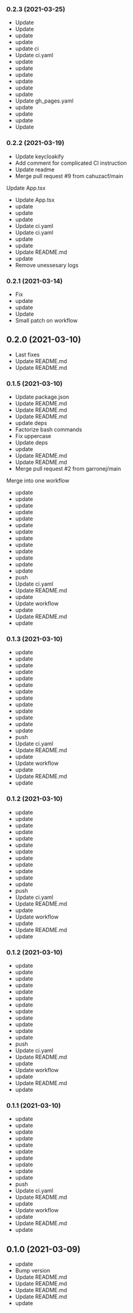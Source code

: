 ### **0.2.3** (2021-03-25)  
  
- Update  
- Update  
- update  
- update  
- update ci  
- Update ci.yaml  
- update  
- update  
- update  
- update  
- update  
- update  
- Update gh_pages.yaml  
- update  
- update  
- update  
- Update    
  
### **0.2.2** (2021-03-19)  
  
- Update keycloakify  
- Add comment for complicated CI instruction  
- Update readme  
- Merge pull request #9 from cahuzacf/main

Update App.tsx  
- Update App.tsx  
- update  
- update  
- update  
- Update ci.yaml  
- Update ci.yaml  
- update  
- update  
- Update README.md  
- update  
- Remove unessesary logs    
  
### **0.2.1** (2021-03-14)  
  
- Fix  
- update  
- update  
- Update  
- Small patch on  workflow    
  
## **0.2.0** (2021-03-10)  
  
- Last fixes  
- Update README.md  
- Update README.md    
  
### **0.1.5** (2021-03-10)  
  
- Update package.json  
- Update README.md  
- Update README.md  
- Update README.md  
- update deps  
- Factorize bash commands  
- Fix uppercase  
- Update deps  
- update  
- Update README.md  
- Update README.md  
- Merge pull request #2 from garronej/main

Merge into one workflow  
- update  
- update  
- update  
- update  
- update  
- update  
- update  
- update  
- update  
- update  
- update  
- update  
- update  
- push  
- Update ci.yaml  
- Update README.md  
- update  
- Update workflow  
- update  
- Update README.md  
- update    
  
### **0.1.3** (2021-03-10)  
  
- update  
- update  
- update  
- update  
- update  
- update  
- update  
- update  
- update  
- update  
- update  
- update  
- update  
- push  
- Update ci.yaml  
- Update README.md  
- update  
- Update workflow  
- update  
- Update README.md  
- update    
  
### **0.1.2** (2021-03-10)  
  
- update  
- update  
- update  
- update  
- update  
- update  
- update  
- update  
- update  
- update  
- update  
- update  
- push  
- Update ci.yaml  
- Update README.md  
- update  
- Update workflow  
- update  
- Update README.md  
- update    
  
### **0.1.2** (2021-03-10)  
  
- update  
- update  
- update  
- update  
- update  
- update  
- update  
- update  
- update  
- update  
- update  
- update  
- push  
- Update ci.yaml  
- Update README.md  
- update  
- Update workflow  
- update  
- Update README.md  
- update    
  
### **0.1.1** (2021-03-10)  
  
- update  
- update  
- update  
- update  
- update  
- update  
- update  
- update  
- update  
- update  
- push  
- Update ci.yaml  
- Update README.md  
- update  
- Update workflow  
- update  
- Update README.md  
- update    
  
## **0.1.0** (2021-03-09)  
  
- update  
- Bump version  
- Update README.md  
- Update README.md  
- Update README.md  
- Update README.md  
- update    
  
